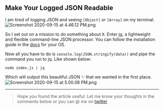 ## Make Your Logged JSON Readable

I am tired of logging JSON and seeing `[Object]` or `[Array]` on my terminal.
![Screenshot 2020-09-15 at 4.46.12 PM.png](https://cdn.hashnode.com/res/hashnode/image/upload/v1600168720811/oul9aQXsK.png)

So I set out on a mission to do something about it. Enter [jq](https://stedolan.github.io/jq), a lightweight and flexible command-line JSON processor. You can follow the installation guide in the [docs](https://stedolan.github.io/jq/download/) for your OS.

 Now all you have to do is `console.log(JSON.stringify(data))` and pipe the command you run to jq. Like shown below:

```
node index.js | jq
```
Which will output this beautiful JSON ✨ that we wanted in the first place.
![Screenshot 2020-09-15 at 5.00.08 PM.png](https://cdn.hashnode.com/res/hashnode/image/upload/v1600169388616/YhMR4ydoc.png)

<hr/>

>Hope you found the article useful. Let me know your thoughts in the comments below or you can @ me on [twitter](https://twitter.com/@VamsiRao7)